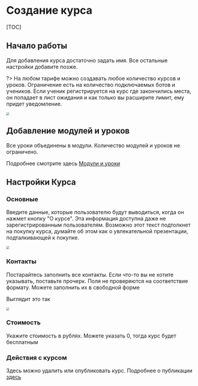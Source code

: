 # Создание курса

[TOC]

## Начало работы



Для добавления курса достаточно задать имя. Все остальные настройки добавите позже.

?> На любом тарифе можно создавать любое количество курсов и уроков. Ограничение есть на количество подключаемых ботов и учеников. Если ученик регистрируется на курс где закончились места, он попадает в лист ожидания и как только вы расширите лимит, ему придет уведомление.



<img src="https://storage.yandexcloud.net/kampus-help/new-course.png" style="zoom:50%;" />



## Добавление модулей и уроков



Все уроки объединены в модули. Количество модулей и уроков не ограничено.

Подробнее смотрите здесь [Модули и уроки](lessons.md)



## Настройки Курса



### Основные

Введите данные, которые пользователю будут выводиться, когда он нажмет кнопку "О курсе". Эта информация доступна даже не зарегистрированным пользователям. Возможно этот текст подтолкнет на покупку курса, думайте об этом как о увлекательной презентации, подталкивающей к покупке.



<img src="https://storage.yandexcloud.net/kampus-help/bot-about-course.png" style="zoom:50%;" />



### Контакты

Постарайтесь заполнить все контакты. Если что-то вы не хотите указывать, поставьте прочерк. Поля не проверяются на соответствие формату. Можете заполнить их в свободной форме



Выглядит это так



<img src="https://storage.yandexcloud.net/kampus-help/course-contacts.png" style="zoom:50%;" />

### Стоимость

Укажите стоимость в рублях. Можете указать 0, тогда курс будет бесплатным



### Действия с курсом

Здесь можно удалить или опубликовать курс. Подробнее о публикации [здесь](course-publication.md)
